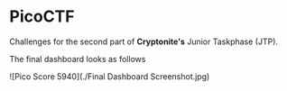 # PicoCTF

Challenges for the second part of **Cryptonite's** Junior Taskphase (JTP).

The final dashboard looks as follows

![Pico Score 5940](./Final Dashboard Screenshot.jpg)

